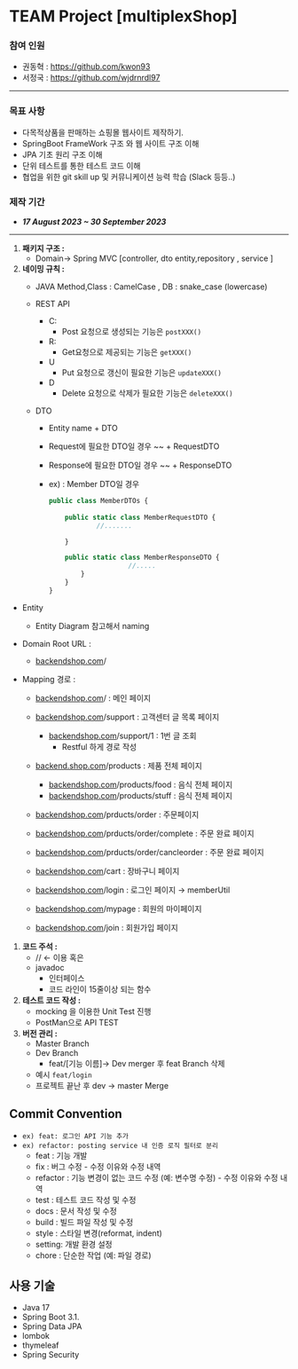 # TEAM Project [multiplexShop]

### 참여 인원

- 권동혁 : https://github.com/kwon93
- 서정국 : https://github.com/wjdrnrdl97

---

### 목표 사항

- 다목적상품을 판매하는 쇼핑몰 웹사이트 제작하기.
- SpringBoot FrameWork 구조 와 웹 사이트 구조 이해
- JPA 기초 원리 구조 이해
- 단위 테스트를 통한 테스트 코드 이해
- 협업을 위한 git skill up 및 커뮤니케이션 능력 학습 (Slack 등등..)
  

### 제작 기간

- ***17 August 2023 ~ 30 September 2023***

---

1. **패키지 구조 :**
    - Domain→ Spring MVC [controller, dto entity,repository , service ]
2. **네이밍 규칙 :** 
    - JAVA Method,Class : CamelCase , DB : snake_case (lowercase)
    - REST API
        - C:
            - Post 요청으로 생성되는 기능은 `postXXX()`
        - R:
            - Get요청으로 제공되는 기능은 `getXXX()`
        - U
            - Put 요청으로 갱신이 필요한 기능은 `updateXXX()`
        - D
            - Delete 요청으로 삭제가 필요한 기능은 `deleteXXX()`
            
    - DTO
        - Entity name + DTO
        - Request에 필요한 DTO일 경우 ~~ + RequestDTO
        - Response에 필요한 DTO일 경우 ~~ + ResponseDTO
        - ex) : Member DTO일 경우
            
            ```jsx
            public class MemberDTOs {
                
                public static class MemberRequestDTO {
            	        //.......
            
                }
            
                public static class MemberResponseDTO {
            					//.....
                    }
                }
            }
            ```
            

- Entity
    - Entity Diagram 참고해서 naming

- Domain Root URL :
    - [backendshop.com](http://backend.shop.com/)/
- Mapping 경로 :
    - [backendshop.com](http://backend.shop.com/)/  : 메인 페이지
    - [backendshop.com](http://backend.shop.com/)/support  : 고객센터 글 목록 페이지
        - [backendshop.com](http://backend.shop.com/)/support/1 : 1번 글 조회
            - Restful 하게 경로 작성
    - [backend.shop.com](http://backend.shop.com/)/products : 제품 전체 페이지
        - [backendshop.com](http://backend.shop.com/)/products/food :  음식 전체 페이지
        - [backendshop.com](http://backend.shop.com/)/products/stuff  :  음식 전체 페이지
        
    - [backendshop.com](http://backend.shop.com/)/prducts/order : 주문페이지
    - [backendshop.com](http://backend.shop.com/)/prducts/order/complete : 주문 완료 페이지
    - [backendshop.com](http://backend.shop.com/)/prducts/order/cancleorder : 주문 완료 페이지
    
    - [backendshop.com](http://backend.shop.com/)/cart  : 장바구니 페이지
    - [backendshop.com](http://backend.shop.com/)/login  : 로그인 페이지 → memberUtil
    - [backendshop.com](http://backend.shop.com/)/mypage  : 회원의 마이페이지
    - [backendshop.com](http://backend.shop.com/)/join  : 회원가입 페이지
    
1. **코드 주석 :**
    - // ← 이용 혹은
    - javadoc
        - 인터페이스
        - 코드 라인이 15줄이상 되는 함수
2. **테스트 코드 작성 :**
    - mocking 을 이용한 Unit Test 진행
    - PostMan으로 API TEST
3. **버전 관리 :**
    - Master Branch
    - Dev Branch
        - feat/[기능 이름]→ Dev merger  후 feat Branch 삭제
    - 예시 `feat/login`
    - 프로젝트 끝난 후 dev → master Merge

## Commit Convention

- `ex) feat: 로그인 API 기능 추가`
- `ex) refactor: posting service 내 인증 로직 필터로 분리`
    - feat : 기능 개발
    - fix : 버그 수정 - 수정 이유와 수정 내역
    - refactor : 기능 변경이 없는 코드 수정 (예: 변수명 수정) - 수정 이유와 수정 내역
    - test : 테스트 코드 작성 및 수정
    - docs : 문서 작성 및 수정
    - build : 빌드 파일 작성 및 수정
    - style : 스타일 변경(reformat, indent)
    - setting: 개발 환경 설정
    - chore : 단순한 작업 (예: 파일 경로)

## 사용 기술

- Java 17
- Spring Boot 3.1.
- Spring Data JPA
- lombok
- thymeleaf
- Spring Security
